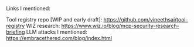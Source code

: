 Links I mentioned:

Tool registry repo [WIP and early draft]: https://github.com/vineethsai/tool-registry
WIZ research: https://www.wiz.io/blog/mcp-security-research-briefing
LLM attacks I mentioned: https://embracethered.com/blog/index.html
